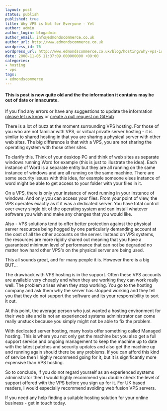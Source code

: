 ```yaml
---
layout: post
status: publish
published: true
title: Why VPS is Not for Everyone - Yet
author: admin
author_login: blogadmin
author_email: info@edmondscommerce.co.uk
author_url: http://www.edmondscommerce.co.uk
wordpress_id: 76
wordpress_url: http://www.edmondscommerce.co.uk/blog/hosting/why-vps-is-not-for-everyone-yet/
date: 2008-11-05 11:37:09.000000000 +00:00
categories:
- hosting
- vps
tags:
- edmondscommerce
---
```

<div class="oldpost"><h4>This is post is now quite old and the the information it contains may be out of date or innacurate.</h4>
<p>
If you find any errors or have any suggestions to update the information <a href="http://edmondscommerce.github.io/contact-us/index.html">please let us know</a>
or <a href="https://github.com/edmondscommerce/edmondscommerce.github.io">create a pull request on GitHub</a>
</p>
</div>
There is a lot of buzz at the moment surrounding VPS hosting. For those of you who are not familiar with VPS, or virtual private server hosting - it is similar to shared hosting in that you are sharing a physical server with other web sites. The big difference is that with a VPS, you are not sharing the operating system with those other sites. 

To clarify this. Think of your desktop PC and think of web sites as separate windows running Word for example (this is just to illustrate the idea). Each instance of Word is a separate entity but they are all running on the same instance of windows and are all running on the same machine. There are some security issues with this idea, for example someone elses instance of word might be able to get access to your folder with your files in it.

On a VPS, there is only your instance of word running in your instance of windows. And only you can access your files. From your point of view, the VPS operates exactly as if it was a dedicated server. You have total control over every single bit of the operating system and can install whatever software you wish and make any changes that you would like.

Also - VPS solutions tend to offer better protection against the physical server resources being hogged by one particularly demanding account at the cost of all the other accounts on the server. Instead on VPS systems, the resources are more rigidly shared out meaning that you have a guaranteed minimum level of performance that can not be degraded no matter how hard other VPS's on the physical server are being used.

This all sounds great, and for many people it is. However there is a big BUT...

The drawback with VPS hosting is in the support. Often these VPS accounts are available very cheaply and when they are working they can work really well. The problem arises when they stop working. You go to the hosting company and ask them why the server has stopped working and they tell you that they do not support the software and its your responsibility to sort it out. 

At this point, the average person who just wanted a hosting environment for their web site and is not an experienced systems administrator can come really unstuck because you simply might not be able to fix the problem.

With dedicated server hosting, many hosts offer something called Managed hosting. This is where you not only get the machine but you also get a full support service and ongoing management to keep the machine up to date with the latest patches and security updates and also get the machine up and running again should there be any problems. If you can afford this kind of service then I highly recommend going for it, but it is significantly more expensive than VPS hosting.

So to conclude, if you do not regard yourself as an experienced systems administrator then I would highly recommend you double check the level of support offered with the VPS before you sign up for it. For UK based readers, I would especially recommend avoiding web fusion VPS servers.

If you need any help finding a suitable hosting solution for your online business - get in touch today.
